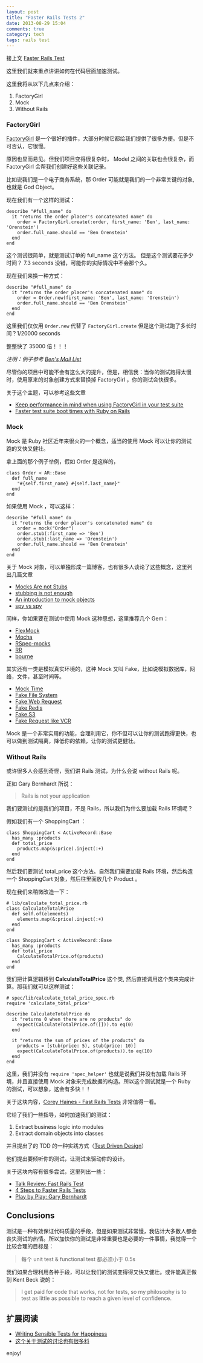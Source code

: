 ```yaml
---
layout: post
title: "Faster Rails Tests 2"
date: 2013-08-29 15:04
comments: true
category: tech
tags: rails test
---
```


接上文 [Faster Rails Test](http://blog.zlxstar.me/blog/2013/08/29/fast-rails-tests/)

这里我们就来重点讲讲如何在代码层面加速测试。

这里我将从以下几点来介绍：

1. FactoryGirl
2. Mock
3. Without Rails

<!--more-->

### FactoryGirl

[FactoryGirl](https://github.com/thoughtbot/factory_girl) 是一个很好的插件，大部分时候它都给我们提供了很多方便。但是不可否认，它很慢。

原因也显而易见。但我们项目变得很复杂时， Model 之间的关联也会很复杂，而 FactoryGirl 会帮我们创建好这些关联记录。

比如说我们是一个电子商务系统，那 Order 可能就是我们的一个非常关键的对象, 也就是 God Object。

现在我们有一个这样的测试：

    describe "#full_name" do
      it "returns the order placer's concatenated name" do
        order = FactoryGirl.create(:order, first_name: 'Ben', last_name: 'Orenstein')
        order.full_name.should == 'Ben Orenstein'
      end
    end

这个测试很简单，就是测试订单的 full_name 这个方法。
但是这个测试要花多少时间？ 7.3 seconds 没错，可能你的实际情况中不会那个久。

现在我们来换一种方式：

    describe "#full_name" do
      it "returns the order placer's concatenated name" do
        order = Order.new(first_name: 'Ben', last_name: 'Orenstein')
        order.full_name.should == 'Ben Orenstein'
      end
    end

这里我们仅仅用 `Order.new` 代替了 `FactoryGirl.create` 但是这个测试跑了多长时间？1/20000 seconds

整整快了 35000 倍！！！

*注明：例子参考 [Ben's Mail List](http://www.fastrailstests.com/)* 

尽管你的项目中可能不会有这么大的提升，但是，相信我：当你的测试跑得太慢时，使用原来的对象创建方式来替换掉 FactoryGirl ，你的测试会快很多。

关于这个主题，可以参考这些文章

+ [Keep performance in mind when using FactoryGirl in your test suite](http://blog.12spokes.com/web-design-development/how-factorygirl-can-slow-down-your-test-suite-aka-factory-build-vs-blank-activerecord-objects/)
+ [Faster test suite boot times with Ruby on Rails](http://blog.codeship.io/2013/08/21/faster-test-suite-boot-times-with-ruby-on-rails.html?utm_source=rubyweekly&utm_medium=email)


### Mock

Mock 是 Ruby 社区近年来很火的一个概念，适当的使用 Mock 可以让你的测试跑的又快又健壮。

拿上面的那个例子举例，假如 Order 是这样的，

    class Order < AR::Base
      def full_name
        "#{self.first_name} #{self.last_name}"
      end
    end  
    
如果使用 Mock ，可以这样：

    describe "#full_name" do
      it "returns the order placer's concatenated name" do
        order = mock("Order")
        order.stub(:first_name => 'Ben')
        order.stub(:last_name => 'Orenstein')
        order.full_name.should == 'Ben Orenstein'
      end
    end

关于 Mock 对象，可以单独形成一篇博客，也有很多人谈论了这些概念，这里列出几篇文章

+ [Mocks Are not Stubs](http://martinfowler.com/articles/mocksArentStubs.html)
+ [stubbing is not enough](http://gmoeck.github.io/2011/10/26/stubbing-is-not-enough.html)
+ [An introduction to mock objects](http://jamesmead.org/talks/2007-07-09-introduction-to-mock-objects-in-ruby-at-lrug/)
+ [spy vs spy](http://robots.thoughtbot.com/post/159805295/spy-vs-spy)

同样，你如果要在测试中使用 Mock 这种思想，这里推荐几个 Gem：

+ [FlexMock](https://github.com/jimweirich/flexmock)
+ [Mocha](https://github.com/freerange/mocha)
+ [RSpec-mocks](https://github.com/rspec/rspec-mocks)
+ [RR](https://github.com/btakita/rr)
+ [bourne](https://github.com/thoughtbot/bourne)

其实还有一类是模拟真实环境的，这种 Mock 又叫 Fake，比如说模拟数据库，网络，文件，甚至时间等。

* [Mock Time](https://github.com/travisjeffery/timecop)
* [Fake File System](https://github.com/defunkt/fakefs)
* [Fake Web Request](https://github.com/chrisk/fakeweb)
* [Fake Redis](https://github.com/guilleiguaran/fakeredis)
* [Fake S3](https://github.com/jubos/fake-s3)
* [Fake Request like VCR](https://github.com/vcr/vcr)

Mock 是一个非常实用的功能，合理利用它，你不但可以让你的测试跑得更快，也可以做到测试隔离，降低你的依赖，让你的测试更健壮。

### Without Rails

或许很多人会感到奇怪，我们讲 Rails 测试，为什么会说 without Rails 呢。

正如 Gary Bernhardt 所说：

>Rails is not your application

我们要测试的是我们的项目，不是 Rails，所以我们为什么要加载 Rails 环境呢？

假如我们有一个 ShoppingCart ：

    class ShoppingCart < ActiveRecord::Base  
      has_many :products  
      def total_price    
        products.map(&:price).inject(:+)  
      end
    end

然后我们要测试 total_price 这个方法。自然我们需要加载 Rails 环境，然后构造一个 ShoppingCart 对象，然后往里面放几个 Product 。

现在我们来稍微改造一下：

    # lib/calculate_total_price.rb
    class CalculateTotalPrice  
      def self.of(elements)    
        elements.map(&:price).inject(:+)  
      end
    end
    
    class ShoppingCart < ActiveRecord::Base  
      has_many :products  
      def total_price    
        CalculateTotalPrice.of(products)  
      end
    end

我们把计算逻辑移到 **CalculateTotalPrice** 这个类, 然后直接调用这个类来完成计算。那我们就可以这样测试：

    # spec/lib/calculate_total_price_spec.rb
    require 'calculate_total_price'
    
    describe CalculateTotalPrice do  
      it "returns 0 when there are no products" do    
        expect(CalculateTotalPrice.of([])).to eq(0)  
      end  
      
      it "returns the sum of prices of the products" do    
        products = [stub(price: 5), stub(price: 10)]
        expect(CalculateTotalPrice.of(products)).to eq(10)  
      end
    end

这里，我们并没有 `require 'spec_helper'` 也就是说我们并没有加载 Rails 环境，并且直接使用 Mock 对象来完成数据的构造。所以这个测试就是一个 Ruby 的测试，可以想象，这会有多快！！


关于这块内容，[Corey Haines - Fast Rails Tests](http://vimeo.com/30893836) 非常值得一看。

它给了我们一些指导，如何加速我们的测试：

1. Extract business logic into modules
2. Extract domain objects into classes

并且提出了的 TDD 的一种实践方式（[Test Driven Design](http://stackoverflow.com/questions/7538744/is-test-driven-development-the-same-as-test-driven-design)）

他们提出要倾听你的测试，让测试来驱动你的设计。

关于这块内容有很多尝试，这里列出一些：

+ [Talk Review: Fast Rails Test](http://fespinoza.github.io/blog/2013/03/29/talk-review-fast-rails-tests/)
+ [4 Steps to Faster Rails Tests](http://tom-clements.com/blog/2011/10/23/4-steps-to-faster-rails-tests/)
+ [Play by Play: Gary Bernhardt](https://peepcode.com/products/play-by-play-bernhardt)

## Conclusions

测试是一种有效保证代码质量的手段，但是如果测试非常慢，我估计大多数人都会丧失测试的热情。所以加快你的测试是非常重要也是必要的一件事情，我觉得一个比较合理的目标是：

> 每个 unit test & functional test 都必须小于 0.5s

我们如果合理利用各种手段，可以让我们的测试变得得又快又健壮。或许能真正做到 Kent Beck 说的：

> I get paid for code that works, not for tests, so my philosophy is to test as little as possible to reach a given level of confidence. 


## 扩展阅读

+ [Writing Sensible Tests for Happiness](http://fredwu.me/post/59395419899/writing-sensible-tests-for-happiness)
+ [这个关于测试的讨论也有很多料](http://ruby-china.org/topics/13574)

enjoy!
